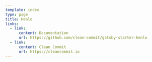 ```yaml
---
template: index
type: page
title: Henlo
links:
  - link:
      content: Documentation
      url: https://github.com/clean-commit/gatsby-starter-henlo
  - link:
      content: Clean Commit
      url: https://cleancommit.io
---
```

